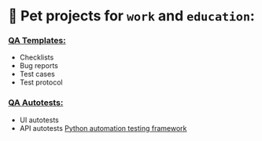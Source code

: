 # 🐶 **Pet projects** for `work` and `education`:

### [QA Templates:](https://github.com/mrandrewruss/petprojects/tree/main/QA)
* Checklists
* Bug reports
* Test cases
* Test protocol

### [QA Autotests:](https://github.com/mrandrewruss/petprojects/tree/main/portfolio)
* UI autotests 
* API autotests [Python automation testing framework](https://github.com/mrandrewruss/petprojects/tree/main/QA/LearnAQA_PythonAPI)
